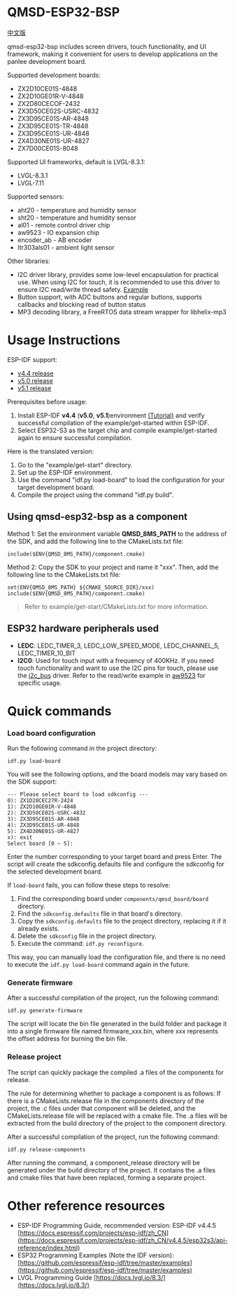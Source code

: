 
# QMSD-ESP32-BSP

[中文版](./README_CN.md)  

qmsd-esp32-bsp includes screen drivers, touch functionality, and UI framework, making it convenient for users to develop applications on the panlee development board.

Supported development boards:

- ZX2D10CE01S-4848
- ZX2D10GE01R-V-4848
- ZX2D80CECOF-2432
- ZX3D50CE02S-USRC-4832
- ZX3D95CE01S-AR-4848
- ZX3D95CE01S-TR-4848
- ZX3D95CE01S-UR-4848
- ZX4D30NE01S-UR-4827
- ZX7D00CE01S-8048

Supported UI frameworks, default is LVGL-8.3.1:

- LVGL-8.3.1
- LVGL-7.11

Supported sensors:

- aht20 - temperature and humidity sensor
- sht20 - temperature and humidity sensor
- al01 - remote control driver chip
- aw9523 - IO expansion chip
- encoder_ab - AB encoder
- ltr303als01 - ambient light sensor

Other libraries:

- I2C driver library, provides some low-level encapsulation for practical use. When using I2C for touch, it is recommended to use this driver to ensure I2C read/write thread safety. [Example](/components-ext/qmsd_sensor/aw9523)
- Button support, with ADC buttons and regular buttons, supports callbacks and blocking read of button status
- MP3 decoding library, a FreeRTOS data stream wrapper for libhelix-mp3

# Usage Instructions

ESP-IDF support:

- [v4.4 release](https://github.com/espressif/esp-idf/tree/release/v4.4)
- [v5.0 release](https://github.com/espressif/esp-idf/tree/release/v5.0)
- [v5.1 release](https://github.com/espressif/esp-idf/tree/release/v5.1)

Prerequisites before usage:

1. Install ESP-IDF **v4.4**  (**v5.0**, **v5.1**)environment [(Tutorial)](https://docs.espressif.com/projects/esp-idf/zh_CN/release-v4.4/esp32s3/get-started/index.html) and verify successful compilation of the example/get-started within ESP-IDF.
2. Select ESP32-S3 as the target chip and compile example/get-started again to ensure successful compilation.


Here is the translated version:

1. Go to the "example/get-start" directory.
2. Set up the ESP-IDF environment.
3. Use the command "idf.py load-board" to load the configuration for your target development board.
4. Compile the project using the command "idf.py build".

## Using qmsd-esp32-bsp as a component

Method 1: Set the environment variable **QMSD_8MS_PATH** to the address of the SDK, and add the following line to the CMakeLists.txt file:

```
include($ENV{QMSD_8MS_PATH}/component.cmake)
```

Method 2: Copy the SDK to your project and name it "xxx". Then, add the following line to the CMakeLists.txt file:

```
set(ENV{QMSD_8MS_PATH} ${CMAKE_SOURCE_DIR}/xxx)
include($ENV{QMSD_8MS_PATH}/component.cmake)
```

> Refer to example/get-start/CMakeLists.txt for more information.

## ESP32 hardware peripherals used

- **LEDC**: LEDC_TIMER_3, LEDC_LOW_SPEED_MODE, LEDC_CHANNEL_5, LEDC_TIMER_10_BIT
- **I2C0**: Used for touch input with a frequency of 400KHz. If you need touch functionality and want to use the I2C pins for touch, please use the [i2c_bus](/components-third-party/i2c_bus) driver. Refer to the read/write example in [aw9523](/components-ext/qmsd_sensor/aw9523) for specific usage.

# Quick commands

### Load board configuration

Run the following command in the project directory:

```
idf.py load-board
```

You will see the following options, and the board models may vary based on the SDK support:

```
--- Please select board to load sdkconfig ---
0): ZX1D28CEC27R-2424
1): ZX2D10GE01R-V-4848
2): ZX3D50CE02S-USRC-4832
3): ZX3D95CE01S-AR-4848
4): ZX3D95CE01S-UR-4848
5): ZX4D30NE01S-UR-4827
x): exit
Select board [0 ~ 5]:
```

Enter the number corresponding to your target board and press Enter. The script will create the sdkconfig.defaults file and configure the sdkconfig for the selected development board.

If `load-board` fails, you can follow these steps to resolve:

1. Find the corresponding board under `components/qmsd_board/board` directory.
2. Find the `sdkconfig.defaults` file in that board's directory.
3. Copy the `sdkconfig.defaults` file to the project directory, replacing it if it already exists.
4. Delete the `sdkconfig` file in the project directory.
5. Execute the command: `idf.py reconfigure`.

This way, you can manually load the configuration file, and there is no need to execute the `idf.py load-board` command again in the future.

### Generate firmware

After a successful compilation of the project, run the following command:

```
idf.py generate-firmware
```

The script will locate the bin file generated in the build folder and package it into a single firmware file named firmware_xxx.bin, where xxx represents the offset address for burning the bin file.

### Release project

The script can quickly package the compiled .a files of the components for release.

The rule for determining whether to package a component is as follows: If there is a CMakeLists.release file in the components directory of the project, the .c files under that component will be deleted, and the CMakeLists.release file will be replaced with a cmake file. The .a files will be extracted from the build directory of the project to the component directory.

After a successful compilation of the project, run the following command:

```
idf.py release-components
```

After running the command, a component_release directory will be generated under the build directory of the project. It contains the .a files and cmake files that have been replaced, forming a separate project.

# Other reference resources

- ESP-IDF Programming Guide, recommended version: ESP-IDF v4.4.5 [https://docs.espressif.com/projects/esp-idf/zh_CN](https://docs.espressif.com/projects/esp-idf/zh_CN/v4.4.5/esp32s3/api-reference/index.html)
- ESP32 Programming Examples (Note the IDF version): [https://github.com/espressif/esp-idf/tree/master/examples](https://github.com/espressif/esp-idf/tree/master/examples)
- LVGL Programming Guide [https://docs.lvgl.io/8.3/](https://docs.lvgl.io/8.3/) [ ](https://8ms.xyz/appshop)
